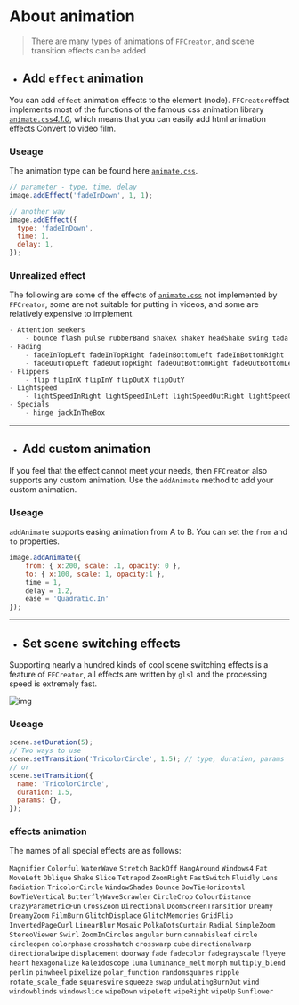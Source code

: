 # About animation

> There are many types of animations of `FFCreator`, and scene transition effects can be added

- ## Add `effect` animation

You can add `effect` animation effects to the element (node).
`FFCreator`effect implements most of the functions of the famous css animation library [`animate.css`*4.1.0*](https://animate.style/), which means that you can easily add html animation effects Convert to video film.

### Useage

The animation type can be found here [`animate.css`](https://animate.style/).

```javascript
// parameter - type, time, delay
image.addEffect('fadeInDown', 1, 1);

// another way
image.addEffect({
  type: 'fadeInDown',
  time: 1,
  delay: 1,
});
```

### Unrealized effect

The following are some of the effects of [`animate.css`](https://animate.style/) not implemented by `FFCreator`, some are not suitable for putting in videos, and some are relatively expensive to implement.

```javascript
- Attention seekers
    - bounce flash pulse rubberBand shakeX shakeY headShake swing tada wobble jello heartBeat
- Fading
    - fadeInTopLeft fadeInTopRight fadeInBottomLeft fadeInBottomRight
    - fadeOutTopLeft fadeOutTopRight fadeOutBottomRight fadeOutBottomLeft
- Flippers
    - flip flipInX flipInY flipOutX flipOutY
- Lightspeed
    - lightSpeedInRight lightSpeedInLeft lightSpeedOutRight lightSpeedOutLeft
- Specials
    - hinge jackInTheBox
```

---

- ## Add custom animation

If you feel that the effect cannot meet your needs, then `FFCreator` also supports any custom animation.
Use the `addAnimate` method to add your custom animation.

### Useage

`addAnimate` supports easing animation from A to B. You can set the `from` and `to` properties.

```javascript
image.addAnimate({
    from: { x:200, scale: .1, opacity: 0 },
    to: { x:100, scale: 1, opacity:1 },
    time = 1,
    delay = 1.2,
    ease = 'Quadratic.In'
});
```

---

- ## Set scene switching effects

Supporting nearly a hundred kinds of cool scene switching effects is a feature of `FFCreator`, all effects are written by `glsl` and the processing speed is extremely fast.

![img](../../_media/imgs/ani.gif)

### Useage

```javascript
scene.setDuration(5);
// Two ways to use
scene.setTransition('TricolorCircle', 1.5); // type, duration, params
// or
scene.setTransition({
  name: 'TricolorCircle',
  duration: 1.5,
  params: {},
});
```

### effects animation

The names of all special effects are as follows:

`Magnifier` `Colorful` `WaterWave` `Stretch` `BackOff` `HangAround` `Windows4` `Fat` `MoveLeft` `Oblique` `Shake` `Slice` `Tetrapod` `ZoomRight` `FastSwitch` `Fluidly` `Lens` `Radiation` `TricolorCircle` `WindowShades` `Bounce` `BowTieHorizontal` `BowTieVertical` `ButterflyWaveScrawler` `CircleCrop` `ColourDistance` `CrazyParametricFun` `CrossZoom` `Directional` `DoomScreenTransition` `Dreamy` `DreamyZoom` `FilmBurn` `GlitchDisplace` `GlitchMemories` `GridFlip` `InvertedPageCurl` `LinearBlur` `Mosaic` `PolkaDotsCurtain` `Radial` `SimpleZoom` `StereoViewer` `Swirl` `ZoomInCircles` `angular` `burn` `cannabisleaf` `circle` `circleopen` `colorphase` `crosshatch` `crosswarp` `cube` `directionalwarp` `directionalwipe` `displacement` `doorway` `fade` `fadecolor` `fadegrayscale` `flyeye` `heart` `hexagonalize` `kaleidoscope` `luma` `luminance_melt` `morph` `multiply_blend` `perlin` `pinwheel` `pixelize` `polar_function` `randomsquares` `ripple` `rotate_scale_fade` `squareswire` `squeeze` `swap` `undulatingBurnOut` `wind` `windowblinds` `windowslice` `wipeDown` `wipeLeft` `wipeRight` `wipeUp` `Sunflower`